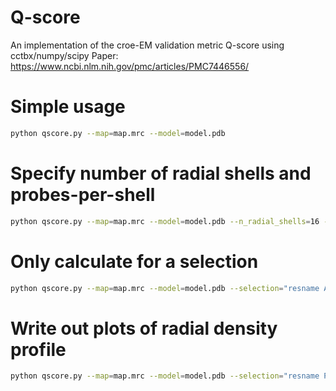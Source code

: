 # Q-score
An implementation of the croe-EM validation metric Q-score using cctbx/numpy/scipy
Paper: https://www.ncbi.nlm.nih.gov/pmc/articles/PMC7446556/

# Simple usage
```bash
python qscore.py --map=map.mrc --model=model.pdb
```
# Specify number of radial shells and probes-per-shell
```bash
python qscore.py --map=map.mrc --model=model.pdb --n_radial_shells=16 --n_probes_per_shell=8
```


# Only calculate for a selection
```bash
python qscore.py --map=map.mrc --model=model.pdb --selection="resname ALA"
```

# Write out plots of radial density profile
```bash
python qscore.py --map=map.mrc --model=model.pdb --selection="resname PTQ" --plots_file=plots.png
```
